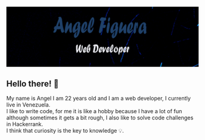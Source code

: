 [![Header](https://raw.githubusercontent.com/angeleraser/angeleraser/main/assets/github-banner.png "Header")](https://github.com/angeleraser)

## Hello there! :wave:
My name is Angel I am 22 years old and I am a web developer, I currently live in Venezuela. <br>
I like to write code, for me it is like a hobby because I have a lot of fun although sometimes it gets a bit rough, I also like to solve code challenges in Hackerrank. <br>
I think that curiosity is the key to knowledge :bulb:.